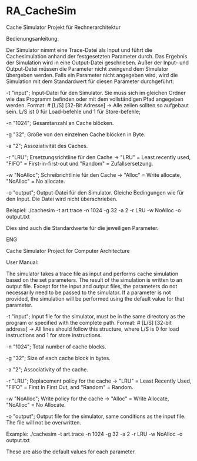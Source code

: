 # RA_CacheSim
Cache Simulator Projekt für Rechnerarchitektur

Bedienungsanleitung:

Der Simulator nimmt eine Trace-Datei als Input und führt die Cachesimulation anhand der festgesetzten Parameter durch. 
Das Ergebnis der Simulation wird in eine Output-Datei geschrieben.
Außer der Input- und Output-Datei müssen die Parameter nicht zwingend dem Simulator übergeben werden. 
Falls ein Parameter nicht angegeben wird, wird die Simulation mit dem Standardwert für diesen Parameter durchgeführt:

-t "input";     Input-Datei für den Simulator. Sie muss sich im gleichen Ordner wie das Programm befinden oder mit dem vollständigen Pfad angegeben werden.
                Format: # [L/S] [32-Bit Adresse]    -> Alle zeilen sollten so aufgebaut sein. L/S ist 0 für Load-befehle und 1 für Store-befehle;    

-n "1024";      Gesamtanzahl an Cache blöcken.

-g "32";        Größe von den einzelnen Cache blöcken in Byte.

-a "2";         Assoziativität des Caches.

-r "LRU";       Ersetzungsrichtline für den Cache -> "LRU" = Least recently used, "FIFO" = First-in-first-out und "Random" = Zufallsersetzung.

-w "NoAlloc";   Schreibrichtlinie für den Cache -> "Alloc" = Write allocate, "NoAlloc" = No allocate.

-o "output";    Output-Datei für den Simulator. Gleiche Bedingungen wie für den Input. Die Datei wird nicht überschrieben.

Beispiel:
./cachesim -t art.trace -n 1024 -g 32 -a 2 -r LRU -w NoAlloc -o output.txt

Dies sind auch die Standardwerte für die jeweiligen Parameter.

ENG

Cache Simulator Project for Computer Architecture

User Manual:

The simulator takes a trace file as input and performs cache simulation based on the set parameters. 
The result of the simulation is written to an output file.
Except for the input and output files, the parameters do not necessarily need to be passed to the simulator. 
If a parameter is not provided, the simulation will be performed using the default value for that parameter.

-t "input";     Input file for the simulator, must be in the same directory as the program or specified with the complete path.
                Format: # [L/S] [32-bit address] -> All lines should follow this structure, where L/S is 0 for load instructions and 1 for store instructions.

-n "1024";      Total number of cache blocks.

-g "32";        Size of each cache block in bytes.

-a "2";         Associativity of the cache.

-r "LRU";       Replacement policy for the cache -> "LRU" = Least Recently Used, "FIFO" = First In First Out, and "Random" = Random.

-w "NoAlloc";   Write policy for the cache -> "Alloc" = Write Allocate, "NoAlloc" = No Allocate.

-o "output";    Output file for the simulator, same conditions as the input file. The file will not be overwritten.

Example:
./cachesim -t art.trace -n 1024 -g 32 -a 2 -r LRU -w NoAlloc -o output.txt

These are also the default values for each parameter.
